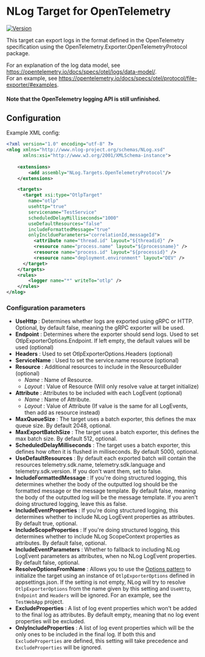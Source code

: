 # NLog Target for OpenTelemetry
[![Version](https://img.shields.io/nuget/v/NLog.Targets.OpenTelemetryProtocol.svg)](https://www.nuget.org/packages/NLog.Targets.OpenTelemetryProtocol ) 

This target can export logs in the format defined in the OpenTelemetry specification using the OpenTelemetry.Exporter.OpenTelemetryProtocol package.

For an explanation of the log data model, see https://opentelemetry.io/docs/specs/otel/logs/data-model/. <br>
For an example, see https://opentelemetry.io/docs/specs/otel/protocol/file-exporter/#examples.

#### Note that the OpenTelemetry logging API is still unfinished.

## Configuration
Example XML config: 
```xml
<?xml version="1.0" encoding="utf-8" ?>
<nlog xmlns="http://www.nlog-project.org/schemas/NLog.xsd"
      xmlns:xsi="http://www.w3.org/2001/XMLSchema-instance">
    
    <extensions>
        <add assembly="NLog.Targets.OpenTelemetryProtocol"/>
    </extensions>

    <targets>
      <target xsi:type="OtlpTarget"
        name="otlp"
        usehttp="true"
        servicename="TestService"
        scheduledDelayMilliseconds="1000"
        useDefaultResources="false"
        includeFormattedMessage="true"
        onlyIncldueParameters="correlationId,messageId">
          <attribute name="thread.id" layout="${threadid}" />
          <resource name="process.name" layout="${processname}" />
          <resource name="process.id" layout="${processid}" />
          <resource name="deployment.environment" layout="DEV" />
      </target>
    </targets>
    <rules>
        <logger name="*" writeTo="otlp" />
    </rules>
</nlog>
```

### Configuration parameters

- **UseHttp** : Determines whether logs are exported using gRPC or HTTP. Optional, by default false, meaning the gRPC exporter will be used.
- **Endpoint** : Determines where the exporter should send logs. Used to set OtlpExporterOptions.Endpoint. 
If left empty, the default values will be used (optional)
- **Headers** : Used to set OtlpExporterOptions.Headers (optional)
- **ServiceName** : Used to set the service.name resource (optional)
- **Resource** : Additional resources to include in the ResourceBuilder (optional)
  - _Name_ : Name of Resource.
  - _Layout_ : Value of Resource (Will only resolve value at target initialize)
- **Attribute** : Attributes to be included with each LogEvent (optional)
  - _Name_ : Name of Attribute.
  - _Layout_ : Value of Attribute (If value is the same for all LogEvents, then add as resource instead)
- **MaxQueueSize** : The target uses a batch exporter, this defines the max queue size. By default 2048, optional.
- **MaxExportBatchSize** : The target uses a batch exporter, this defines the max batch size. By default 512, optional.
- **ScheduledDelayMilliseconds** : The target uses a batch exporter, this defines how often it is flushed in milliseconds. By default 5000, optional.
- **UseDefaultResources** : By default each exported batch will contain the resources telemetry.sdk.name, telemetry.sdk.language and telemetry.sdk.version. 
If you don't want them, set to false.
- **IncludeFormattedMessage** : If you're doing structured logging, this determines whether the body of the outputted log 
should be the formatted message or the message template. By default false, meaning the body of the outputted log will be the message template.
If you aren't doing structured logging, leave this as false.
- **IncludeEventProperties** : If you're doing structured logging, this determines whether to include NLog LogEvent properties as attributes. By default true, optional.
- **IncludeScopeProperties** : If you're doing structured logging, this determines whether to include NLog ScopeContext properties as attributes. By default false, optional.
- **IncludeEventParameters** : Whether to fallback to including NLog LogEvent parameters as attributes, when no NLog LogEvent properties. By default false, optional.
- **ResolveOptionsFromName** : Allows you to use the [Options pattern](https://learn.microsoft.com/en-my/dotnet/core/extensions/options) to initialize the target using 
 an instance of `OtlpExporterOptions` defined in appsettings.json. If the setting is not empty, NLog will try to resolve `OtlpExporterOptions` from the name given by this setting
 and `UseHttp`, `Endpoint` and `Headers` will be ignored. For an example, see the `TestWebApp` project.
- **ExcludeProperties** : A list of log event properties which won't be added to the final log as attributes. By default empty, meaning that no log event properties will be excluded.
- **OnlyIncludeProperties** : A list of log event properties which will be the only ones to be included in the final log. If both this and `ExcludeProperties` are defined,
 this setting will take precedence and `ExcludeProperties` will be ignored.



